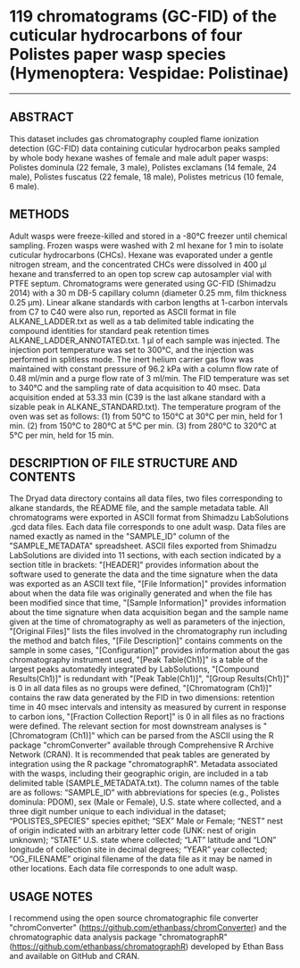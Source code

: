 ﻿# 119 chromatograms (GC-FID) of the cuticular hydrocarbons of four Polistes paper wasp species (Hymenoptera: Vespidae: Polistinae)
---
## ABSTRACT
This dataset includes gas chromatography coupled flame ionization detection (GC-FID) data containing cuticular hydrocarbon peaks sampled by whole body hexane washes of female and male adult paper wasps: Polistes dominula (22 female, 3 male), Polistes exclamans (14 female, 24 male), Polistes fuscatus (22 female, 18 male), Polistes metricus (10 female, 6 male). 
## METHODS
Adult wasps were freeze-killed and stored in a -80°C freezer until chemical sampling. Frozen wasps were washed with 2 ml hexane for 1 min to isolate cuticular hydrocarbons (CHCs). Hexane was evaporated under a gentle nitrogen stream, and the concentrated CHCs were dissolved in 400 μl hexane and transferred to an open top screw cap autosampler vial with PTFE septum. Chromatograms were generated using GC-FID (Shimadzu 2014) with a 30 m DB-5 capillary column (diameter 0.25 mm, film thickness 0.25 μm). Linear alkane standards with carbon lengths at 1-carbon intervals from C7 to C40 were also run, reported as ASCII format in file ALKANE_LADDER.txt as well as a tab delimited table indicating the compound identities for standard peak retention times ALKANE_LADDER_ANNOTATED.txt. 1 μl of each sample was injected. The injection port temperature was set to 300°C, and the injection was performed in splitless mode. The inert helium carrier gas flow was maintained with constant pressure of 96.2 kPa with a column flow rate of 0.48 ml/min and a purge flow rate of 3 ml/min. The FID temperature was set to 340°C and the sampling rate of data acquisition to 40 msec. Data acquisition ended at 53.33 min (C39 is the last alkane standard with a sizable peak in ALKANE_STANDARD.txt). The temperature program of the oven was set as follows: (1) from 50°C to 150°C at 30°C per min, held for 1 min. (2) from 150°C to 280°C at 5°C per min. (3) from 280°C to 320°C at 5°C per min, held for 15 min. 
## DESCRIPTION OF FILE STRUCTURE AND CONTENTS
The Dryad data directory contains all data files, two files corresponding to alkane standards, the README file, and the sample metadata table. All chromatograms were exported in ASCII format from Shimadzu LabSolutions .gcd data files. Each data file corresponds to one adult wasp. Data files are named exactly as named in the "SAMPLE_ID" column of the "SAMPLE_METADATA" spreadsheet. ASCII files exported from Shimadzu LabSolutions are divided into 11 sections, with each section indicated by a section title in brackets: "[HEADER]" provides information about the software used to generate the data and the time signature when the data was exported as an ASCII text file, "[File Information]" provides information about when the data file was originally generated and when the file has been modified since that time, "[Sample Information]" provides information about the time signature when data acquisition began and the sample name given at the time of chromatography as well as parameters of the injection, "[Original Files]" lists the files involved in the chromatography run including the method and batch files, "[File Description]" contains comments on the sample in some cases, "[Configuration]" provides information about the gas chromatography instrument used, "[Peak Table(Ch1)]" is a table of the largest peaks automatedly integrated by LabSolutions, "[Compound Results(Ch1)]" is redundant with "[Peak Table(Ch1)]", "[Group Results(Ch1)]" is 0 in all data files as no groups were defined, "[Chromatogram (Ch1)]" contains the raw data generated by the FID in two dimensions: retention time in 40 msec intervals and intensity as measured by current in response to carbon ions, "[Fraction Collection Report]" is 0 in all files as no fractions were defined. The relevant section for most downstream analyses is "[Chromatogram (Ch1)]" which can be parsed from the ASCII using the R package "chromConverter" available through Comprehensive R Archive Network (CRAN). It is recommended that peak tables are generated by integration using the R package "chromatographR". Metadata associated with the wasps, including their geographic origin, are included in a tab delimited table (SAMPLE_METADATA.txt). The column names of the table are as follows: “SAMPLE_ID” with abbreviations for species (e.g., Polistes dominula: PDOM), sex (Male or Female), U.S. state where collected, and a three digit number unique to each individual in the dataset; “POLISTES_SPECIES” species epithet; “SEX” Male or Female; “NEST” nest of origin indicated with an arbitrary letter code (UNK: nest of origin unknown); “STATE” U.S. state where collected; “LAT” latitude and “LON” longitude of collection site in decimal degrees; “YEAR” year collected; “OG_FILENAME” original filename of the data file as it may be named in other locations. Each data file corresponds to one adult wasp.
## USAGE NOTES
I recommend using the open source chromatographic file converter "chromConverter" (https://github.com/ethanbass/chromConverter) and the chromatographic data analysis package "chromatographR" (https://github.com/ethanbass/chromatographR) developed by Ethan Bass and available on GitHub and CRAN.